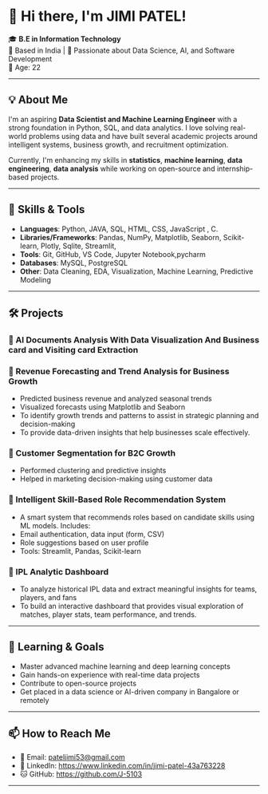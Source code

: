 # 👋 Hi there, I'm JIMI PATEL!

🎓 **B.E in Information Technology**  
📍 Based in India | 🧠 Passionate about Data Science, AI, and Software Development  
📅 Age: 22

---

## 💡 About Me

I'm an aspiring **Data Scientist and Machine Learning Engineer** with a strong foundation in Python, SQL, and data analytics. I love solving real-world problems using data and have built several academic projects around intelligent systems, business growth, and recruitment optimization.

Currently, I'm enhancing my skills in **statistics**, **machine learning**, **data engineering**, **data analysis** while working on open-source and internship-based projects.

---

## 🔧 Skills & Tools

- **Languages**: Python, JAVA, SQL, HTML, CSS, JavaScript , C.
- **Libraries/Frameworks**: Pandas, NumPy, Matplotlib, Seaborn, Scikit-learn, Plotly, Sqlite,  Streamlit,
- **Tools**: Git, GitHub, VS Code, Jupyter Notebook,pycharm
- **Databases**: MySQL, PostgreSQL
- **Other**: Data Cleaning, EDA, Visualization, Machine Learning, Predictive Modeling

---

## 🛠️ Projects


### 🔹 AI Documents Analysis With Data Visualization And Business card and Visiting card Extraction

### 🔹 Revenue Forecasting and Trend Analysis for Business Growth
- Predicted business revenue and analyzed seasonal trends
- Visualized forecasts using Matplotlib and Seaborn
- To identify growth trends and patterns to assist in strategic planning and decision-making
- To provide data-driven insights that help businesses scale effectively.

### 🔹 Customer Segmentation for B2C Growth
- Performed clustering and predictive insights
- Helped in marketing decision-making using customer data

### 🔹 Intelligent Skill-Based Role Recommendation System
- A smart system that recommends roles based on candidate skills using ML models. Includes:
- Email authentication, data input (form, CSV)
- Role suggestions based on user profile
- Tools: Streamlit, Pandas, Scikit-learn
  
### 🔹 IPL Analytic Dashboard
- To analyze historical IPL data and extract meaningful insights for teams, players, and fans
- To build an interactive dashboard that provides visual exploration of matches, player stats, team performance, and trends.

---

## 🧠 Learning & Goals

- Master advanced machine learning and deep learning concepts
- Gain hands-on experience with real-time data projects
- Contribute to open-source projects
- Get placed in a data science or AI-driven company in Bangalore or remotely


---

## 📫 How to Reach Me

- 📧 Email: pateljimi53@gmail.com  
- 🔗 LinkedIn: https://www.linkedin.com/in/jimi-patel-43a763228
- 🐱 GitHub: https://github.com/J-5103 

---

